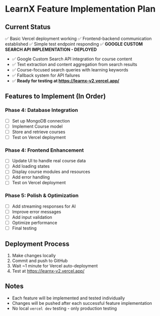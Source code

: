 # LearnX Feature Implementation Plan

## Current Status
✅ Basic Vercel deployment working
✅ Frontend-backend communication established
✅ Simple test endpoint responding
✅ **GOOGLE CUSTOM SEARCH API IMPLEMENTATION - DEPLOYED**
  - ✅ Google Custom Search API integration for course content
  - ✅ Text extraction and content aggregation from search results
  - ✅ Course-focused search queries with learning keywords
  - ✅ Fallback system for API failures
  - ✅ **Ready for testing at https://learnx-v2.vercel.app/**

## Features to Implement (In Order)

### Phase 4: Database Integration
- [ ] Set up MongoDB connection
- [ ] Implement Course model
- [ ] Store and retrieve courses
- [ ] Test on Vercel deployment

### Phase 4: Frontend Enhancement
- [ ] Update UI to handle real course data
- [ ] Add loading states
- [ ] Display course modules and resources
- [ ] Add error handling
- [ ] Test on Vercel deployment

### Phase 5: Polish & Optimization
- [ ] Add streaming responses for AI
- [ ] Improve error messages
- [ ] Add input validation
- [ ] Optimize performance
- [ ] Final testing

## Deployment Process
1. Make changes locally
2. Commit and push to GitHub
3. Wait ~1 minute for Vercel auto-deployment
4. Test at https://learnx-v2.vercel.app/

## Notes
- Each feature will be implemented and tested individually
- Changes will be pushed after each successful feature implementation
- No local `vercel dev` testing - only production testing
